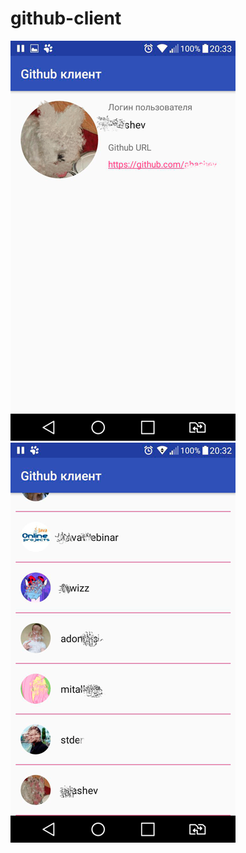 # github-client

![alt text](https://github.com/SuleymanovTat/github-client/blob/master/2018-07-31-22.58.58.png)![alt text](https://github.com/SuleymanovTat/github-client/blob/master/2018-07-31-22.59.06.png)
